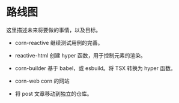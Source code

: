 # 路线图

这里描述未来将要做的事情，以及目标。

-   corn-reactive 继续测试用例的完善。

-   reactive-html 创建 hyper 函数，用于控制元素的渲染。

-   corn-builder 基于 babel，或 esbuild。将 TSX 转换为 hyper 函数。

-   corn-web corn 的网站

-   将 post 文章移动到独立的仓库。
